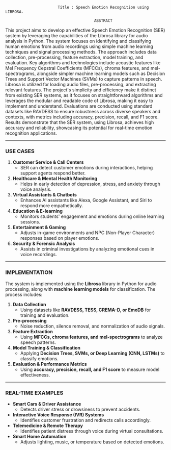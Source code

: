 
                           Title : Speech Emotion Recognition using LIBROSA.

                                           ABSTRACT
This project aims to develop an effective Speech Emotion Recognition (SER) system
by leveraging the capabilities of the Librosa library for audio analysis in Python. The
system focuses on identifying and classifying human emotions from audio recordings
using simple machine learning techniques and signal processing methods. The
approach includes data collection, pre-processing, feature extraction, model training,
and evaluation. Key algorithms and technologies include acoustic features like Mel
Frequency Cepstral Coefficients (MFCCs), chroma features, and mel-spectrograms,
alongside simpler machine learning models such as Decision Trees and Support Vector
Machines (SVMs) to capture patterns in speech. Librosa is utilized for loading audio
files, pre-processing, and extracting relevant features. The project's simplicity and
efficiency make it distinct from existing SER systems, as it focuses on straightforward
algorithms and leverages the modular and readable code of Librosa, making it  easy
to implement and understand. Evaluations are conducted using standard datasets like
RAVDESS to ensure robustness across diverse speakers and contexts, with metrics
including accuracy, precision, recall, and F1 score. Results demonstrate that the SER
system, using Librosa, achieves high accuracy and reliability, showcasing its potential
for real-time emotion recognition applications.



---

### **USE CASES**  
1. **Customer Service & Call Centers**  
   - SER can detect customer emotions during interactions, helping support agents respond better.  
2. **Healthcare & Mental Health Monitoring**  
   - Helps in early detection of depression, stress, and anxiety through voice analysis.  
3. **Virtual Assistants & Chatbots**  
   - Enhances AI assistants like Alexa, Google Assistant, and Siri to respond more empathetically.  
4. **Education & E-learning**  
   - Monitors students' engagement and emotions during online learning sessions.  
5. **Entertainment & Gaming**  
   - Adjusts in-game environments and NPC (Non-Player Character) responses based on player emotions.  
6. **Security & Forensic Analysis**  
   - Assists in criminal investigations by analyzing emotional cues in voice recordings.  

---

### **IMPLEMENTATION**  
The system is implemented using the **Librosa** library in Python for audio processing, along with **machine learning models** for classification. The process includes:  

1. **Data Collection**  
   - Using datasets like **RAVDESS, TESS, CREMA-D, or EmoDB** for training and evaluation.  
2. **Pre-processing**  
   - Noise reduction, silence removal, and normalization of audio signals.  
3. **Feature Extraction**  
   - Using **MFCCs, chroma features, and mel-spectrograms** to analyze speech patterns.  
4. **Model Training & Classification**  
   - Applying **Decision Trees, SVMs, or Deep Learning (CNN, LSTMs)** to classify emotions.  
5. **Evaluation & Performance Metrics**  
   - Using **accuracy, precision, recall, and F1 score** to measure model effectiveness.  

---

### **REAL-TIME EXAMPLES**  
- **Smart Cars & Driver Assistance**  
  - Detects driver stress or drowsiness to prevent accidents.  
- **Interactive Voice Response (IVR) Systems**  
  - Identifies customer frustration and redirects calls accordingly.  
- **Telemedicine & Remote Therapy**  
  - Identifies patient distress through voice during virtual consultations.  
- **Smart Home Automation**  
  - Adjusts lighting, music, or temperature based on detected emotions.  


